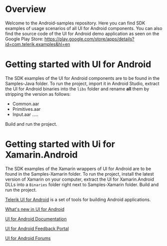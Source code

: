 # Overview
Welcome to the Android-samples repository. Here you can find SDK examples of usage scenarios of all UI for Android components. You can also find the source code of the UI for Android demo application as seen on the Google Play Store: https://play.google.com/store/apps/details?id=com.telerik.examples&hl=en

# Getting started with UI for Android
The SDK examples of the UI for Android components are to be found in the Samples-Java folder. To run the project, import it in Android Studio, extract the UI for Android binaries into the `libs` folder and rename **all** them by stripping the version as follows:
- Common.aar
- Primitives.aar
- Input.aar
.....

Build and run the project.

# Getting started with Ui for Xamarin.Android
The SDK examples of the Xamarin wrappers of UI for Android are to be found in the Samples-Xamarin folder. To run the project, install the latest version of Xamarin on your computer, extract the UI for Xamarin.Android DLLs into a `Binaries` folder right next to Samples-Xamarin folder. Build and run the project.

[Telerik UI for Android](http://www.telerik.com/android-ui) is a set of tools for building Android applications. 

[What's new in UI for Android](http://www.telerik.com/support/whats-new/android-ui/release-history)

[UI for Android Documentation](http://docs.telerik.com/devtools/android)

[UI for Android Feedback Portal](http://feedback.telerik.com/Project/158)

[UI for Android Forums](http://www.telerik.com/forums/android)
